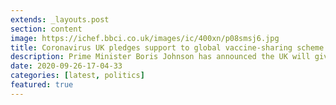 ```yaml
---
extends: _layouts.post
section: content
image: https://ichef.bbci.co.uk/images/ic/400xn/p08smsj6.jpg 
title: Coronavirus UK pledges support to global vaccine-sharing scheme 
description: Prime Minister Boris Johnson has announced the UK will give £500m to a new global vaccine-sharing scheme. 
date: 2020-09-26-17-04-33 
categories: [latest, politics] 
featured: true 
--- 
```

